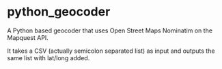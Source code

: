 python_geocoder
===============

A Python based geocoder that uses Open Street Maps Nominatim on the Mapquest API.

It takes a CSV (actually semicolon separated list) as input and outputs the same list with lat/long added.